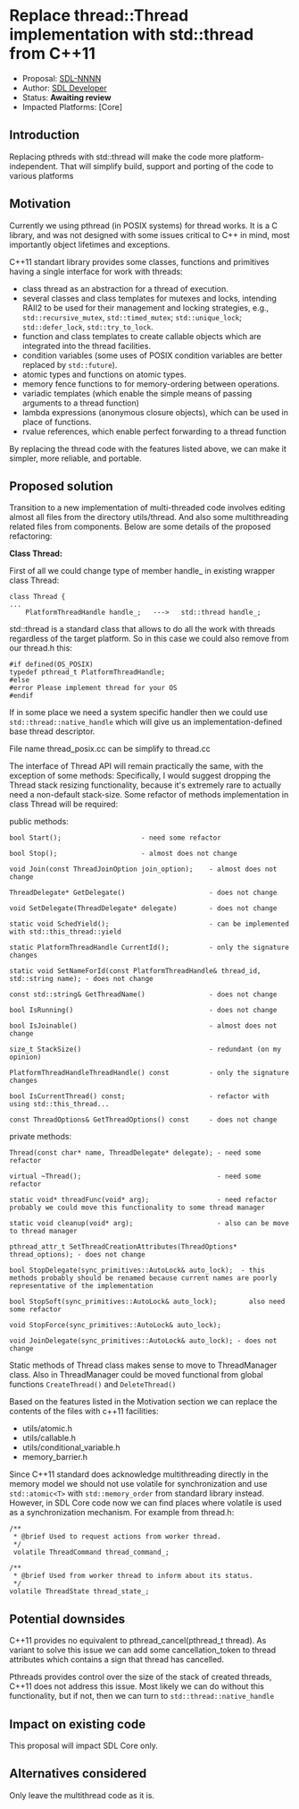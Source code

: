 # Replace thread::Thread implementation with std::thread from C++11

* Proposal: [SDL-NNNN](NNNN-filename.md)
* Author: [SDL Developer](https://github.com/smartdevicelink)
* Status: **Awaiting review**
* Impacted Platforms: [Core]

## Introduction

Replacing pthreds with std::thread will make the code more platform-independent. That will simplify build, support and porting of the code to various platforms


## Motivation

Currently we using pthread (in POSIX systems) for thread works. It is a C library, and was not designed with some issues critical to C++ in mind, most importantly object lifetimes and exceptions.

C++11 standart library provides some classes, functions and primitives having a single interface for work with threads:

 - class thread as an abstraction for a thread of execution.
 - several classes and class templates for mutexes and locks, intending RAII2 to be used for their management and locking strategies, e.g., `std::recursive_mutex`, `std::timed_mutex`; `std::unique_lock`; `std::defer_lock`, `std::try_to_lock`.
 - function and class templates to create callable objects which are integrated into the thread facilities.
 - сondition variables (some uses of POSIX condition variables are better replaced by `std::future`).
 - atomic types and functions on atomic types.
 - memory fence functions to for memory-ordering between operations.
 - variadic templates (which enable the simple means of passing arguments to a thread function)
 - lambda expressions (anonymous closure objects), which can be used in place of functions.
 - rvalue references, which enable perfect forwarding to a thread function

By replacing the thread code with the features listed above, we can make it simpler, more reliable, and portable.


## Proposed solution

Transition to a new implementation of multi-threaded code involves editing almost all files from the directory utils/thread.
And also some multithreading related files from components.
Below are some details of the proposed refactoring:

**Class Thread:**

First of all we could change type of member handle_ in  existing wrapper class Thread:

```
class Thread {                                   
...
	PlatformThreadHandle handle_;   --->   std::thread handle_;
```

std::thread is a standard class that allows to do all the work with threads regardless of the target platform.
So in this case we could also remove from our thread.h this:

	#if defined(OS_POSIX)
	typedef pthread_t PlatformThreadHandle;
	#else
	#error Please implement thread for your OS
	#endif

If in some place we need a system specific handler then we could use `std::thread::native_handle` which will give us an implementation-defined base thread descriptor.

File name thread_posix.cc can be simplify to thread.cc

The interface of Thread API will remain practically the same, with the exception of some methods:
Specifically, I would suggest dropping the Thread stack resizing functionality, because it's extremely rare to actually need a non-default stack-size.
Some refactor of methods implementation in class Thread will be required:

  public methods:
  
  `bool Start(); 				    - need some refactor`
  
  `bool Stop();  				    - almost does not change`
  
  `void Join(const ThreadJoinOption join_option);    - almost does not change`
  
  `ThreadDelegate* GetDelegate()                     - does not change`
  
  `void SetDelegate(ThreadDelegate* delegate)        - does not change`
  
  `static void SchedYield();                         - can be implemented with std::this_thread::yield`
  
  `static PlatformThreadHandle CurrentId();          - only the signature changes`
  
  `static void SetNameForId(const PlatformThreadHandle& thread_id,  std::string name); - does not change`
  
  `const std::string& GetThreadName()                - does not change`
  
  `bool IsRunning()                                  - does not change`
  
  `bool IsJoinable()                                 - almost does not change`  
                      
  `size_t StackSize()                                - redundant (on my opinion)`
  
  `PlatformThreadHandleThreadHandle() const          - only the signature changes`
  
  `bool IsCurrentThread() const;                     - refactor with using std::this_thread...`
  
  `const ThreadOptions& GetThreadOptions() const     - does not change`

  private methods:
  
  `Thread(const char* name, ThreadDelegate* delegate); - need some refactor`
   
  `virtual ~Thread();                                  - need some refactor`
  
  `static void* threadFunc(void* arg);                 - need refactor probably we could move this functionality to some thread manager` 
                 
  `static void cleanup(void* arg);                     - also can be move to thread manager`
    
  `pthread_attr_t SetThreadCreationAttributes(ThreadOptions* thread_options); - does not change`
  
  `bool StopDelegate(sync_primitives::AutoLock& auto_lock);  - this methods probably should be renamed because current names are poorly representative of the implementation`
  
  `bool StopSoft(sync_primitives::AutoLock& auto_lock);        also need some refactor`  
  
  `void StopForce(sync_primitives::AutoLock& auto_lock);`
  
  `void JoinDelegate(sync_primitives::AutoLock& auto_lock); - does not change`

Static methods of Thread class makes sense to move to ThreadManager class.
Also in ThreadManager could be moved functional from global functions `CreateThread()` and `DeleteThread()`

Based on the features listed in the Motivation section we can replace the contents of the files with c++11 facilities:
  - utils/atomic.h
  - utils/callable.h
  - utils/conditional_variable.h
  - memory_barrier.h

Since C++11 standard does acknowledge multithreading directly in the memory model we should not use volatile for synchronization and use `std::atomic<T>` with `std::memory_order` from standard library instead.
However, in SDL Core code now we can find places where volatile is used as a synchronization mechanism.
For example from thread.h:

  ```
  /**
   * @brief Used to request actions from worker thread.
   */
   volatile ThreadCommand thread_command_;

  /**
   * @brief Used from worker thread to inform about its status.
   */
  volatile ThreadState thread_state_;
  ```



## Potential downsides

C++11 provides no equivalent to pthread_cancel(pthread_t thread).
As variant to solve this issue we can add some cancellation_token to thread attributes which contains a sign that thread has cancelled.

Pthreads provides control over the size of the stack of created threads, C++11 does not address this issue.
Most likely we can do without this functionality, but if not, then we can turn to `std::thread::native_handle` 



## Impact on existing code
This proposal will impact SDL Core only.


## Alternatives considered
Only leave the multithread code as it is.
